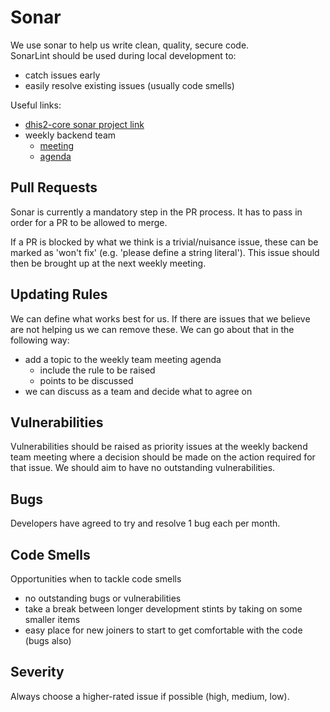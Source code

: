 # Sonar
We use sonar to help us write clean, quality, secure code.  
SonarLint should be used during local development to:
- catch issues early
- easily resolve existing issues (usually code smells)

Useful links:  
- [dhis2-core sonar project link](https://sonarcloud.io/project/overview?id=dhis2_dhis2-core)  
- weekly backend team
  - [meeting](https://meet.google.com/upy-nibq-wnd)
  - [agenda](https://www.google.com/url?q=https://docs.google.com/document/d/1rNoPNKcm1B4yGBtR85frXTKylZgBW3g0MZzVCAbeJ94/edit%23heading%3Dh.blgdisivf792&sa=D&source=calendar&ust=1707084037533033&usg=AOvVaw0V7Sd55NRFeQ_QzmiSVRGl)

## Pull Requests
Sonar is currently a mandatory step in the PR process. It has to pass in order for a PR to be allowed to merge.

If a PR is blocked by what we think is a trivial/nuisance issue, these can be marked as 'won't fix' (e.g. 'please define a string literal'). This issue should then be brought up at the next weekly meeting.

## Updating Rules
We can define what works best for us. If there are issues that we believe are not helping us we can remove these. We can go about that in the following way:
- add a topic to the weekly team meeting agenda
  - include the rule to be raised
  - points to be discussed
- we can discuss as a team and decide what to agree on

## Vulnerabilities
Vulnerabilities should be raised as priority issues at the weekly backend team meeting where a decision should be made on the action required for that issue. We should aim to have no outstanding vulnerabilities.

## Bugs
Developers have agreed to try and resolve 1 bug each per month.

## Code Smells
Opportunities when to tackle code smells
- no outstanding bugs or vulnerabilities
- take a break between longer development stints by taking on some smaller items
- easy place for new joiners to start to get comfortable with the code (bugs also)

## Severity
Always choose a higher-rated issue if possible (high, medium, low).
